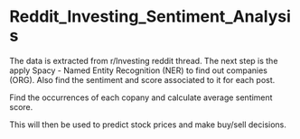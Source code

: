 # Reddit_Investing_Sentiment_Analysis

The data is extracted from r/Investing reddit thread. The next step is the apply Spacy - Named Entity Recognition (NER) to find out companies (ORG). 
Also find the sentiment and score associated to it for each post.


Find the occurrences of each copany and calculate average sentiment score.


This will then be used to predict stock prices and make buy/sell decisions.
